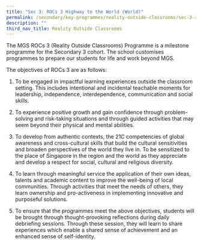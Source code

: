```yaml
---
title: "Sec 3: ROCs 3 Highway to the World (World)"
permalink: /secondary/key-programmes/reality-outside-classrooms/sec-3-rocs-3-highway-to-the-world-world/
description: ""
third_nav_title: Reality Outside Classrooms
---
```

The MGS ROCs 3 (Reality Outside Classrooms) Programme is a milestone programme for the Secondary 3 cohort. The school customises programmes to prepare our students for life and work beyond MGS.  

The objectives of ROCs 3 are as follows:

1.  To be engaged in impactful learning experiences outside the classroom setting. This includes intentional and incidental teachable moments for leadership, independence, interdependence, communication and social skills.  
      
    
2.  To experience positive growth and gain confidence through problem-solving and risk-taking situations and through guided activities that may seem beyond their physical and mental abilities.  
      
    
3.  To develop from authentic contexts, the 21C competencies of global awareness and cross-cultural skills that build the cultural sensitivities and broaden perspectives of the world they live in. To be sensitized to the place of Singapore in the region and the world as they appreciate and develop a respect for social, cultural and religious diversity.
4.  To learn through meaningful service the application of their own ideas, talents and academic content to improve the well-being of local communities. Through activities that meet the needs of others, they learn ownership and pro-activeness in implementing innovative and purposeful solutions.  
      
    
5.  To ensure that the programmes meet the above objectives, students will be brought through thought-provoking reflections during daily debriefing sessions. Through these session, they will learn to share experiences which enable a shared sense of achievement and an enhanced sense of self-identity.